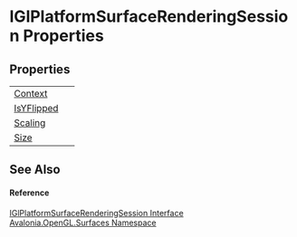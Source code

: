 # IGlPlatformSurfaceRenderingSession Properties




## Properties
<table>
<tr>
<td><a href="P_Avalonia_OpenGL_Surfaces_IGlPlatformSurfaceRenderingSession_Context">Context</a></td>
<td> </td>
</tr>
<tr>
<td><a href="P_Avalonia_OpenGL_Surfaces_IGlPlatformSurfaceRenderingSession_IsYFlipped">IsYFlipped</a></td>
<td> </td>
</tr>
<tr>
<td><a href="P_Avalonia_OpenGL_Surfaces_IGlPlatformSurfaceRenderingSession_Scaling">Scaling</a></td>
<td> </td>
</tr>
<tr>
<td><a href="P_Avalonia_OpenGL_Surfaces_IGlPlatformSurfaceRenderingSession_Size">Size</a></td>
<td> </td>
</tr>
</table>

## See Also


#### Reference
<a href="T_Avalonia_OpenGL_Surfaces_IGlPlatformSurfaceRenderingSession">IGlPlatformSurfaceRenderingSession Interface</a>  
<a href="N_Avalonia_OpenGL_Surfaces">Avalonia.OpenGL.Surfaces Namespace</a>  
